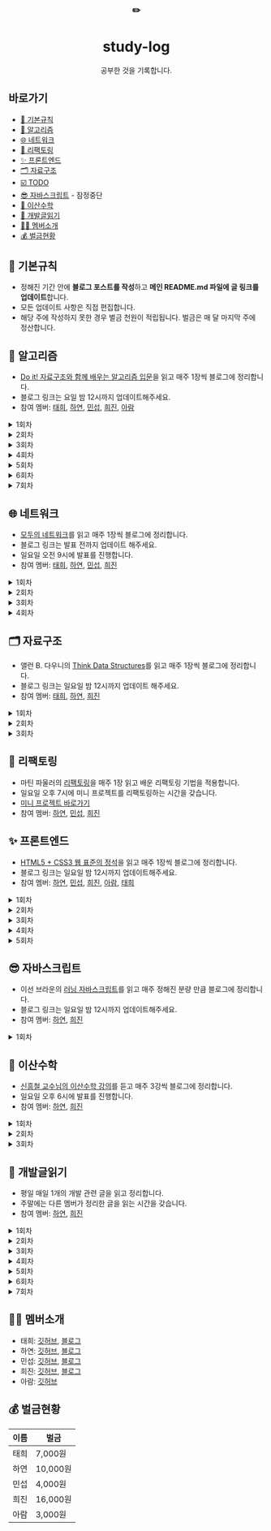 <div align="center">
      <h3>✏️</h3>
        <h1>study-log</h1>
  공부한 것을 기록합니다.
</div>




## 바로가기

- [📌 기본규칙](#-기본규칙)
- [🧩 알고리즘](#-알고리즘)
- [🌐 네트워크](#-네트워크)
- [🔨 리팩토링](#-리팩토링)
- [✨ 프론트엔드](#-프론트엔드)
- [🗂 자료구조](#-자료구조)
- [☑️ TODO](https://github.com/muhan-memdori/study-log/blob/main/TODO.md#todo-list)
- [😎 자바스크립트](#-자바스크립트) - 잠정중단
- [🎲 이산수학](#-이산수학)
- [📕 개발글읽기](#-개발글읽기)
- [🙋‍♀️ 멤버소개](#%EF%B8%8F-멤버소개)
- [💰 벌금현황](#-벌금현황)



## 📌 기본규칙

- 정해진 기간 안에 **블로그 포스트를 작성**하고 **메인 README.md 파일에 글 링크를 업데이트**합니다.
- 모든 업데이트 사항은 직접 편집합니다.
- 해당 주에 작성하지 못한 경우 벌금 천원이 적립됩니다. 벌금은 매 달 마지막 주에 정산합니다.



## 🧩 알고리즘
- [Do it! 자료구조와 함께 배우는 알고리즘 입문](http://www.yes24.com/Product/Goods/60547893?OzSrank=3)을 읽고 매주 1장씩 블로그에 정리합니다.
- 블로그 링크는 요일 밤 12시까지 업데이트해주세요.
- 참여 멤버: [태희](https://github.com/TaeheeKim15), [하연](https://github.com/hayeon17kim), [민섭](https://github.com/parkminseob), [희진](https://github.com/Hee-jin506), [아람](https://github.com/YuAram)

<details>
<summary>1회차</summary>
      
1장: 기본 알고리즘

- [X] [태희](https://taehee12.tistory.com/19)
- [X] [하연](https://hayeon17kim.github.io/do-it/doit01)
- [X] [민섭](https://parkminseob.github.io/algorithm/Doit-04/)
- [X] [희진](https://eungeun506.tistory.com/47?category=891959)
- [ ] 아람

</details>

<details>
<summary>2회차</summary>
      
2장: 기본 자료구조

- [X] [태희](https://taehee12.tistory.com/22), [배열 2](https://taehee12.tistory.com/23)
- [X] [하연](https://hayeon17kim.github.io/do-it/doit02)
- [X] [민섭](https://parkminseob.github.io/algorithm/Doit-05/)
- [ ] 희진
- [ ] 아람

</details>

<details>
<summary>3회차</summary>
      
3장: 검색

- [X] [태희](https://github.com/TaeheeKim15/algorism/tree/master/src/main/java/com/kimst/doit/ex03)
- [X] [하연](https://hayeon17kim.github.io/do-it/doit03)
- [x] [민섭](https://parkminseob.github.io/algorithm/Doit-07)
- [X] [희진](https://eungeun506.tistory.com/83)
- [ ] 아람

</details>

<details>
<summary>4회차</summary>
      
4장: 스택과 큐

- [X] [태희](https://github.com/TaeheeKim15/algorism/tree/master/src/main/java/com/kimst/doit/ex04)
- [X] [하연](https://hayeon17kim.github.io/do-it/doit04)
- [ ] 민섭
- [ ] 희진
- [X] [아람](https://github.com/YuAram/data-structure-algorithm/tree/master/src/main/java/com/aram/chap04)

</details>

<details>
<summary>5회차</summary>
      
5장: 재귀 알고리즘

- [ ] 태희
- [X] [하연](https://hayeon17kim.github.io/do-it/doit05)
- [ ] 민섭
- [ ] 희진
- [X] [아람](https://github.com/YuAram/data-structure-algorithm/tree/master/src/main/java/com/aram/chap05)

</details>

<details>
<summary>6회차</summary>
      
6장: 정렬 (198~241쪽: 버블정렬, 단순 선택 정렬, 단순 삽입 정렬, 셸정렬, 퀵정렬)

- [ ] 태희
- [ ] 하연
- [ ] 민섭
- [ ] 희진
- [X] [아람](https://github.com/YuAram/data-structure-algorithm/tree/master/src/main/java/com/aram/chap06)

</details>

<details>
<summary>7회차</summary>
      
6장 (242~272쪽: 병합 정렬, 힙정렬, 도수 정렬) ~ 7장: 집합

- [ ] 태희
- [ ] 하연
- [ ] 민섭
- [ ] 희진
- [ ] 아람(잠정중단)

</details>


## 🌐 네트워크
- [모두의 네트워크](http://www.yes24.com/Product/Goods/61794014?OzSrank=1)를 읽고 매주 1장씩 블로그에 정리합니다.
- 블로그 링크는 발표 전까지 업데이트 해주세요.
- 일요일 오전 9시에 발표를 진행합니다.
- 참여 멤버: [태희](https://github.com/TaeheeKim15), [하연](https://github.com/hayeon17kim), [민섭](https://github.com/parkminseob), [희진](https://github.com/Hee-jin506)

<details>
<summary>1회차</summary>
      
1장: 네트워크 첫걸음

- 1장 발표자 : 김태희

- [X] [태희](https://taehee12.tistory.com/28)
- [X] [하연](https://hayeon17kim.github.io/network-for-everyone/network-for-everyone-01)
- [X] [민섭](https://parkminseob.github.io/network/Networkchap04-2/)
- [X] [희진](https://eungeun506.tistory.com/81)

</details>

<details>
<summary>2회차</summary>
      
2장: 네트워크의 기본 규칙

- 2장 발표자 : 김하연

- [X] [태희](https://taehee12.tistory.com/30)
- [X] [하연](https://hayeon17kim.github.io/network-for-everyone/network-for-everyone-02)
- [X] [민섭](https://parkminseob.github.io/network/Networkchap05-01)
- [X] [희진](https://eungeun506.tistory.com/87)

</details>

<details>
<summary>3회차</summary>
      
3장: 물리 계층 : 데이터를 전기 신호로 변환하기

- 3장 발표자 : 민섭

- [ ] 태희
- [x] [하연](https://hayeon17kim.github.io/network-for-everyone/network-for-everyone-03)
- [x] [민섭](https://parkminseob.github.io/network/Networkchap03-01/)
- [X] [희진](https://eungeun506.tistory.com/91)

</details>

<details>
<summary>4회차</summary>
      
4장: 데이터 링크 계층 : 랜에서 데이터 전송하기 

- 4장 발표자 : 최희진

- [x] [태희](https://taehee12.tistory.com/31)
- [X] [하연](https://hayeon17kim.github.io/network-for-everyone/network-for-everyone-04)
- [x] [민섭](https://parkminseob.github.io/network/Networkchap04/)
- [X] [희진](https://eungeun506.tistory.com/97)

</details>



## 🗂 자료구조

- 앨런 B. 다우니의 [Think Data Structures](http://www.yes24.com/Product/Goods/61198657)를 읽고 매주 1장씩 블로그에 정리합니다.
- 블로그 링크는 일요일 밤 12시까지 업데이트 해주세요.
- 참여 멤버: [태희](https://github.com/TaeheeKim15), [하연](https://github.com/hayeon17kim), [희진](https://github.com/Hee-jin506)


<details>
<summary>1회차</summary>
      
1장: 인터페이스

- [X] [태희](https://taehee12.tistory.com/20) 
- [X] [하연](https://hayeon17kim.github.io/data-structure/data-structure01)
- [X] [희진](https://eungeun506.tistory.com/26?category=890123)

</details>

<details>
<summary>2회차</summary>

2장: 알고리즘 분석

- [X] [태희](https://taehee12.tistory.com/21), [알고리즘 분석1](https://taehee12.tistory.com/24), [알고리즘 분석2](https://taehee12.tistory.com/25)
- [X] [하연](https://hayeon17kim.github.io/data-structure/data-structure02)
- [X] [희진](https://eungeun506.tistory.com/29?category=890123)

</details>

<details>
<summary>3회차</summary>

3장: ArrayList 클래스

- [ ] 태희
- [X] [하연](https://hayeon17kim.github.io/data-structure/data-structure03)
- [X] [희진](https://eungeun506.tistory.com/55?category=890123)

</details>



## 🔨 리팩토링
- 마틴 파울러의 [리팩토링](http://www.yes24.com/Product/Goods/7951038?OzSrank=7)을 매주 1장 읽고 배운 리팩토링 기법을 적용합니다.
- 일요일 오후 7시에 미니 프로젝트를 리팩토링하는 시간을 갖습니다.
- [미니 프로젝트 바로가기](https://github.com/hayeon17kim/vocabulary-list)
- 참여 멤버: [하연](https://github.com/hayeon17kim), [민섭](https://github.com/parkminseob), [희진](https://github.com/Hee-jin506)



## ✨ 프론트엔드

- [HTML5 + CSS3 웹 표준의 정석](http://www.yes24.com/Product/Goods/85112155?OzSrank=1)을 읽고 매주 1장씩 블로그에 정리합니다.
- 블로그 링크는 일요일 밤 12시까지 업데이트해주세요.
- 참여 멤버: [하연](https://github.com/hayeon17kim), [민섭](https://github.com/parkminseob), [희진](https://github.com/Hee-jin506), [아람](https://github.com/YuAram), [태희](https://github.com/TaeheeKim15)

      
<details>
<summary>1회차</summary>
      
1장: HTML 기본 다지기

- [X] [태희](https://github.com/TaeheeKim15/html5-css3/tree/master/01)
- [X] [하연](https://hayeon17kim.github.io/html5-css3/html5-css3-01)
- [x] [민섭](https://github.com/parkminseob/hongong-coding/tree/master/html5-book/01)
- [X] [희진](https://eungeun506.tistory.com/88)
- [X] [아람](https://github.com/YuAram/html5-css3-web-standard/tree/master/chap01)

</details>
      
<details>
<summary>2회차</summary> 
      
2장: 텍스트 관련 태그들

- [x] [하연](https://hayeon17kim.github.io/html5-css3/html5-css3-02)
- [x] [민섭](https://github.com/parkminseob/hongong-coding/tree/master/html5-book/02)
- [X] [희진](https://eungeun506.tistory.com/92)
- [X] [태희](https://github.com/TaeheeKim15/html5-css3/tree/master/02)
- [X] [아람](https://github.com/YuAram/html5-css3-web-standard/tree/master/chap02)

</details>

<details>
<summary>3회차</summary> 
      
3장: 이미지와 하이퍼링크

- [x] [하연](https://hayeon17kim.github.io/html5-css3/html5-css3-03)
- [x] [민섭](https://parkminseob.github.io/html/css/htmlCss-01/)
- [X] [희진](https://eungeun506.tistory.com/106)
- [ ] 태희
- [X] [아람](https://github.com/YuAram/html5-css3-web-standard/tree/master/chap03)

</details>

<details>
<summary>4회차</summary> 
      
4장: 폼 관련 태그들

- [ ] 하연
- [x] [민섭](https://parkminseob.github.io/html/css/htmlCss-02/)
- [ ] 희진
- [ ] 태희
- [X] [아람](https://github.com/YuAram/html5-css3-web-standard/tree/master/chap04)

</details>
<details>
<summary>5회차</summary> 
      
5장: CSS기초

- [ ] 하연
- [x] [민섭](https://parkminseob.github.io/html/css/htmlCss-03/)
- [X] [희진](https://eungeun506.tistory.com/112)
- [ ] 태희
- [X] [아람](https://github.com/YuAram/html5-css3-web-standard/tree/master/chap05)

</details>


## 😎 자바스크립트
- 이선 브라운의 [러닝 자바스크립트](http://www.yes24.com/Product/Goods/42806896?OzSrank=5)를 읽고 매주 정해진 분량 만큼 블로그에 정리합니다.
- 블로그 링크는 일요일 밤 12시까지 업데이트해주세요.
- 참여 멤버: [하연](https://github.com/hayeon17kim), [희진](https://github.com/Hee-jin506)

<details>
<summary>1회차</summary>
1장, 2장

- [X] 하연: [1장](https://hayeon17kim.github.io/learning-js/learning-js-01), [2장](https://hayeon17kim.github.io/learning-js/learning-js-02)
- [X] 희진: [1장](https://eungeun506.tistory.com/95), [2장](https://eungeun506.tistory.com/96)

</details>



## 🎲 이산수학
- [신흥철 교수님의 이산수학 강의](http://www.uniwise.co.kr/lecture/movieLectureDetail.html?subNo=3&searchSubjectCode=1124&searchLeccode=D201500330)를 듣고 매주 3강씩 블로그에 정리합니다.
- 일요일 오후 6시에 발표를 진행합니다. 
- 참여 멤버: [하연](https://github.com/hayeon17kim), [희진](https://github.com/Hee-jin506)

<details>
<summary>1회차</summary>
1~4강

- [X] 하연: [1강](https://hayeon17kim.github.io/discrete-mathematics/discrete-mathematics01), [2강](https://hayeon17kim.github.io/discrete-mathematics/discrete-mathematics02), [3강](https://hayeon17kim.github.io/discrete-mathematics/discrete-mathematics03), [4강](https://hayeon17kim.github.io/discrete-mathematics/discrete-mathematics01) 
- [X] 희진 : [1,2강](https://eungeun506.tistory.com/65?category=897674), [3,4강](https://eungeun506.tistory.com/66?category=897674)

</details>

<details>
<summary>2회차</summary>
5~8강

- [X] 하연: [5강](https://hayeon17kim.github.io/discrete-mathematics/discrete-mathematics05), [6강](https://hayeon17kim.github.io/discrete-mathematics/discrete-mathematics06), [7강](https://hayeon17kim.github.io/discrete-mathematics/discrete-mathematics07), [8강](https://hayeon17kim.github.io/discrete-mathematics/discrete-mathematics08)
- [X] 희진: [5,6강](https://eungeun506.tistory.com/71?category=897674), [7강](https://eungeun506.tistory.com/73?category=897674), [8강](https://eungeun506.tistory.com/76?category=897674)

</details>

<details>
<summary>3회차</summary>
9~13강

- [ ] 하연 [9, 10강](https://hayeon17kim.github.io/discrete-mathematics/discrete-mathematics0910)
- [ ] 희진 [9, 10강](https://eungeun506.tistory.com/82)

</details>




## 📕 개발글읽기

- 평일 매일 1개의 개발 관련 글을 읽고 정리합니다.
- 주말에는 다른 멤버가 정리한 글을 읽는 시간을 갖습니다.
- 참여 멤버: [하연](https://github.com/hayeon17kim), [희진](https://github.com/Hee-jin506)

<details>
<summary>1회차</summary>
9/14~

|      | 하연                                                         | 희진 |
| ---- | ------------------------------------------------------------ | ---- |
| 월   | [Dev-Interview 네트워크](https://dev-interview.com/)         |  [Java8 날짜 / 시간 관련 API](https://velog.io/@lsb156/Instant-vs-LocalDateTime)    |
| 화   | [팀에 새로운 도구를 도입하고 싶다](https://so-so.dev/essay/add-new-tool-at-team/) | [GitHub Pull Request Builder](https://taetaetae.github.io/2020/09/07/github-pullrequest-build/)      |
| 수   | [TypeScript enum을 사용하지 않는 게 좋은 이유를 Tree-shaking 관점에서 소개합니다.](https://engineering.linecorp.com/ko/blog/typescript-enum-tree-shaking/) | [마켓 컬리 신규 서비스 배포전 성능 테스트 과정](https://helloworld.kurly.com/blog/vsms-performance-experiment/)     |
| 목   | [자바스크립트 나만의 HTML 태그 만들기](https://www.youtube.com/watch?v=2DX11isXAD0) | [카카오 FE 플랫폼팀의 일정 공유](https://tech.kakao.com/2020/09/08/planning-poker/)     |
| 금   | 휴식권 사용                                                  | [깃허브(GitHub)로 취업하기](https://sujinlee.me/professional-github/)     |

</details>

<details>
<summary>2회차</summary>
9/21~

|      | 하연                                                         | 희진 |
| ---- | ------------------------------------------------------------ | ---- |
| 월   | [Java의 날짜와 시간 API](https://d2.naver.com/helloworld/645609) | [스케줄링 알고리즘](https://dduddublog.tistory.com/23#:~:text=%EB%A8%BC%EC%A0%80%20%EB%8F%84%EC%B0%A9%ED%95%9C%20%ED%94%84%EB%A1%9C%EC%84%B8%EC%8A%A4%EB%A5%BC%20%EB%A8%BC%EC%A0%80,%EB%95%8C%20%EA%B9%8C%EC%A7%80%20%EB%8C%80%EA%B8%B0%ED%95%B4%EC%95%BC%20%ED%95%9C%EB%8B%A4)[동기/비동기](https://webclub.tistory.com/605)   |
| 화   | [하루 25분 실행하기: 하루를 대하는 14년 개발자의 자세](https://blog.shiren.dev/2020-09-07/) | [안드로이드 Retrofit](https://woovictory.github.io/2019/01/03/Android-What-is-retrofit/index.html)    |
| 수   | [HTTP 메시지](https://developer.mozilla.org/ko/docs/Web/HTTP/Messages) | [요구 페이징](hhttps://goodmilktea.tistory.com/36)     |
| 목   | [HTTP 압축](https://developer.mozilla.org/ko/docs/Web/HTTP/Compression) | [뱅크샐러드는 어떻게 레거시 서비스를 박살 내는가](https://blog.banksalad.com/tech/how-banksalald-decomposes-legacy-services/)  |
| 금   | [크롬 확장 프로그램 개발 회고](https://github.com/Hee-jin506/IT_Info/blob/main/hayeon/13-2020-09-25-chrome-extension.md) | [Java의 동시성 개선을 위한 Project Loom은 reactive streams를 대체할 것인가?](http://gunsdevlog.blogspot.com/2020/09/java-project-loom-reactive-streams.html)     |

</details>

<details>
<summary>3회차</summary>
9/28~

|      | 하연                                                         | 희진 |
| ---- | ------------------------------------------------------------ | ---- |
| 월   | [Liquid 언어 기본문법](http://shopify.github.io/liquid/)     | [A Picture of Java 2020](https://blog.jetbrains.com/idea/2020/09/a-picture-of-java-in-2020/) |
| 화   | [modernJS 기본 연산자와 수학](https://github.com/Hee-jin506/IT_Info/blob/main/hayeon/15-2020-09-29-modernjs.md) | 휴식권 사용     |
| 수   | [modernJS: if와 ?를 사용한 조건처리](https://ko.javascript.info/ifelse) | [IT 종사자라면 이 정도는 알자 시리즈 1탄. 클라우드 기술과 서비스(SaaS, PaaS, IaaS)](https://www.grabbing.me/IT-1-SaaS-PaaS-IaaS-79cd7661e3fe43e099b7d623777fd7f8)     |
| 목   | [HTTP 조건부 요청](https://developer.mozilla.org/en-US/docs/Web/HTTP/Conditional_requests) | [Java 유료 논쟁, Oracle JDK와 OpenJDK의 차이 정리](https://jsonobject.tistory.com/395)     |
| 금   | [논리연산자](https://ko.javascript.info/logical-operators)   | [제로 스펙에 가까웠던 듣보잡 개발자의 유명 IT 기업 도전기 - 참석 후기](https://jsonobject.tistory.com/395)     |

</details>

<details>
<summary>4회차</summary>
10/5~

|      | 하연                                                         | 희진 |
| ---- | ------------------------------------------------------------ | ---- |
| 월   | [HTTP 컨텐츠 협상](https://developer.mozilla.org/en-US/docs/Web/HTTP/Browser_detection_using_the_user_agent) | [HTTP 개요](https://developer.mozilla.org/ko/docs/Glossary/Protocol)     |
| 화   | [why are static variables considered eveil](https://ask.xiaolee.net/questions/1009435) |[자바 스레드 Thread 문제점](https://codingcoding.tistory.com/511)      |
| 수   | [modernJS: 함수](https://ko.javascript.info/function-basics) | [주니어 개발자가 처음 풀 리퀘스트 보내본 썰.txt](https://wormwlrm.github.io/2019/01/01/My-first-time-to-contribute-to-open-source-by-sending-pull-request.html)     |
| 목   | [modernJS: 함수표현식](https://ko.javascript.info/function-expressions) | [페이지 교체(page-replacement) 알고리즘](https://medium.com/pocs/%ED%8E%98%EC%9D%B4%EC%A7%80-%EA%B5%90%EC%B2%B4-page-replacement-%EC%95%8C%EA%B3%A0%EB%A6%AC%EC%A6%98-650d58ae266b)     |
| 금   |  [modernJS: 화살표함수](https://ko.javascript.info/arrow-functions)  | [HTTP의 기초적인 측면/HTTP로 제어할 수 있는 것](https://developer.mozilla.org/ko/docs/Glossary/Protocol)     |


</details>

<details>
<summary>5회차</summary>
10/12~
      
|      | 하연 | 희진 |
| ---- | ---- | ---- |
| 월   |  휴식권 사용    | [웹 서비스를 제공하는 IT 회사가 사용하는 기술 A to Z 훑고 가기](https://www.grabbing.me/IT-A-to-Z-86949c18a72c4ed0a65fd2c79785c9c4)    |
| 화   |   [modernJS: 객체](https://ko.javascript.info/object)   | ["개발 배경지식들 빠르게 격파하기"중 OS/하드웨어 파트](https://www.grabbing.me/8d9e92b19e084c5a8cb173a695aa81af#171215d0045b49e2affaf9e3c6eef635)     |
| 수   |   휴식권 사용   | 휴식권 사용     |
| 목   |   ["개발 배경지식들 빠르게 격파하기"중 OS/하드웨어 파트](https://www.grabbing.me/8d9e92b19e084c5a8cb173a695aa81af#11e414302b0f410d899f76fccbcf1bfb)   | X     |
| 금   |  ["개발 배경 지식들 빠르게 격파하기" 중 프로그램 파트](https://www.grabbing.me/8d9e92b19e084c5a8cb173a695aa81af#0473b646e4984f6db46ed6ad3384adfb)    | ["개발 배경지식들 빠르게 격파하기"중 네트워크 파트](https://www.grabbing.me/8d9e92b19e084c5a8cb173a695aa81af#a37b1cde941f4f54b9e45b813d4558b3)     |

</details>

<details>
<summary>6회차</summary>
10/19~
      
|      | 하연 | 희진 |
| ---- | ---- | ---- |
| 월   |   ["개발 배경지식들 빠르게 격파하기"중 네트워크 파트](https://www.grabbing.me/8d9e92b19e084c5a8cb173a695aa81af#a37b1cde941f4f54b9e45b813d4558b3)   | 휴식권 사용   |
| 화   |   [알고리즘 학습에 대한 조언](https://shlegeris.com/2016/08/14/algorithms)   | [DBMS란? DBMS 개념 및 데이터 베이스 시스템에 대해](https://dololak.tistory.com/453)     |
| 수   |   [클라우드 기술과 서비스(SaaS, PaaS, IaaS)](https://www.grabbing.me/IT-1-SaaS-PaaS-IaaS-79cd7661e3fe43e099b7d623777fd7f8)   | ["개발 배경 지식들 빠르게 격파하기"중 라이브러리와 프레임워크](https://www.grabbing.me/8d9e92b19e084c5a8cb173a695aa81af#c209461cb0134125bfc370d3c6f780cb)     |
| 목   |   휴식권 사용  | 휴식권 사용     |
| 금   |   [modernJS: 생성자 함수](https://ko.javascript.info/constructor-new)   | 휴식권 사용    |

</details>

<details>
<summary>7회차</summary>
10/26~
      
|      | 하연 | 희진 |
| ---- | ---- | ---- |
| 월   |      |   |
| 화   |      |      |
| 수   |      |      |
| 목   |      |     |
| 금   |      |     |

</details>

## 🙋‍♀️ 멤버소개

- 태희: [깃허브](https://github.com/TaeheeKim15), [블로그](https://taehee12.tistory.com/)
- 하연: [깃허브](https://github.com/hayeon17kim), [블로그](https://hayeon17kim.github.io/)
- 민섭: [깃허브](https://github.com/parkminseob), [블로그](https://parkminseob.github.io/)
- 희진: [깃허브](https://github.com/Hee-jin506), [블로그](https://eungeun506.tistory.com/)
- 아람: [깃허브](https://github.com/YuAram)



## 💰 벌금현황
| 이름 |   벌금   |
| ---- | -------- |
| 태희 | 7,000원      |
| 하연 | 10,000원      |
| 민섭 | 4,000원      |
| 희진 | 16,000원      |
| 아람 | 3,000원      |




